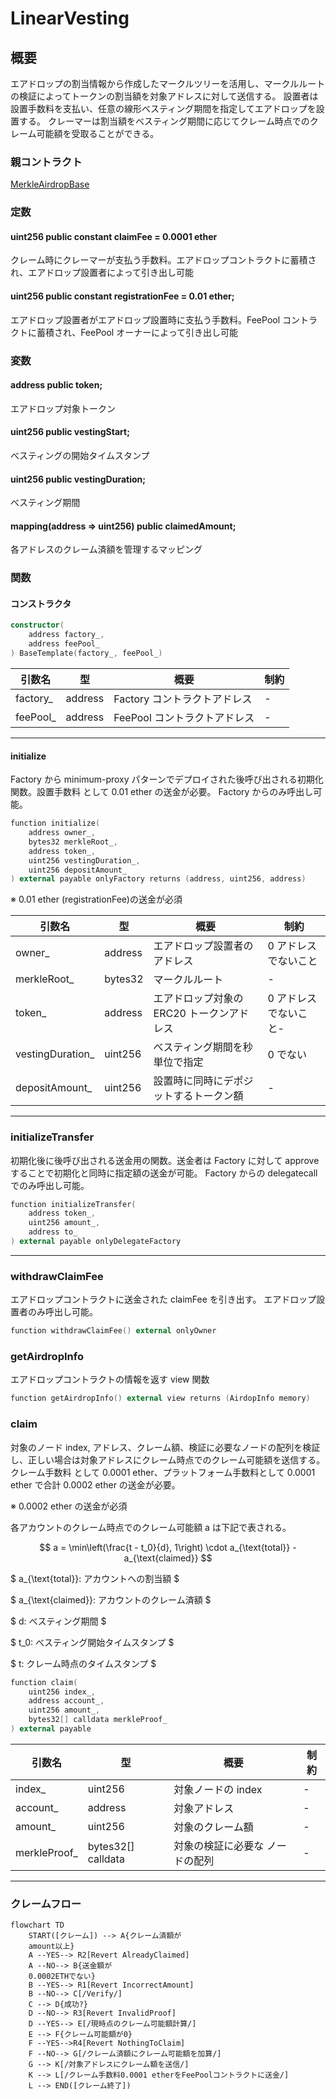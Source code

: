 # LinearVesting

## 概要

エアドロップの割当情報から作成したマークルツリーを活用し、マークルルートの検証によってトークンの割当額を対象アドレスに対して送信する。
設置者は設置手数料を支払い、任意の線形べスティング期間を指定してエアドロップを設置する。
クレーマーは割当額をべスティング期間に応じてクレーム時点でのクレーム可能額を受取ることができる。

### 親コントラクト

[MerkleAirdropBase](../MerkleAirdropBase/index.md)

### 定数

#### uint256 public constant claimFee = 0.0001 ether

クレーム時にクレーマーが支払う手数料。エアドロップコントラクトに蓄積され、エアドロップ設置者によって引き出し可能

#### uint256 public constant registrationFee = 0.01 ether;

エアドロップ設置者がエアドロップ設置時に支払う手数料。FeePool コントラクトに蓄積され、FeePool オーナーによって引き出し可能

### 変数

#### address public token;

エアドロップ対象トークン

#### uint256 public vestingStart;

べスティングの開始タイムスタンプ

#### uint256 public vestingDuration;

べスティング期間

#### mapping(address => uint256) public claimedAmount;

各アドレスのクレーム済額を管理するマッピング

### 関数

#### コンストラクタ

```kotlin
constructor(
    address factory_,
    address feePool_
) BaseTemplate(factory_, feePool_)
```

| 引数名    | 型      | 概要                         | 制約 |
| --------- | ------- | ---------------------------- | ---- |
| factory\_ | address | Factory コントラクトアドレス | -    |
| feePool\_ | address | FeePool コントラクトアドレス | -    |

---

#### initialize

Factory から minimum-proxy パターンでデプロイされた後呼び出される初期化関数。設置手数料 として 0.01 ether の送金が必要。
Factory からのみ呼出し可能。

```kotlin
function initialize(
    address owner_,
    bytes32 merkleRoot_,
    address token_,
    uint256 vestingDuration_,
    uint256 depositAmount_
) external payable onlyFactory returns (address, uint256, address)
```

※ 0.01 ether (registrationFee)の送金が必須

| 引数名            | 型      | 概要                                      | 制約                  |
| ----------------- | ------- | ----------------------------------------- | --------------------- |
| owner\_           | address | エアドロップ設置者のアドレス              | 0 アドレスでないこと  |
| merkleRoot\_      | bytes32 | マークルルート                            | -                     |
| token\_           | address | エアドロップ対象の ERC20 トークンアドレス | 0 アドレスでないこと- |
| vestingDuration\_ | uint256 | べスティング期間を秒単位で指定            | 0 でない              |
| depositAmount\_   | uint256 | 設置時に同時にデポジットするトークン額    | -                     |

---

### initializeTransfer

初期化後に後呼び出される送金用の関数。送金者は Factory に対して approve することで初期化と同時に指定額の送金が可能。
Factory からの delegatecall でのみ呼出し可能。

```kotlin
function initializeTransfer(
    address token_,
    uint256 amount_,
    address to_
) external payable onlyDelegateFactory
```

---

### withdrawClaimFee

エアドロップコントラクトに送金された claimFee を引き出す。
エアドロップ設置者のみ呼出し可能。

```kotlin
function withdrawClaimFee() external onlyOwner
```

### getAirdropInfo

エアドロップコントラクトの情報を返す view 関数

```kotlin
function getAirdropInfo() external view returns (AirdopInfo memory)
```

### claim

対象のノード index, アドレス、クレーム額、検証に必要なノードの配列を検証し、正しい場合は対象アドレスにクレーム時点でのクレーム可能額を送信する。クレーム手数料 として 0.0001 ether、プラットフォーム手数料として 0.0001 ether で合計 0.0002 ether の送金が必要。

※ 0.0002 ether の送金が必須

各アカウントのクレーム時点でのクレーム可能額 a は下記で表される。

$$
a = \min\left(\frac{t - t_0}{d}, 1\right) \cdot a_{\text{total}} - a_{\text{claimed}}
$$

$
a_{\text{total}}: アカウントへの割当額
$

$
a_{\text{claimed}}: アカウントのクレーム済額
$

$
d: べスティング期間
$

$
t_0: べスティング開始タイムスタンプ
$

$
t: クレーム時点のタイムスタンプ
$

```kotlin
function claim(
    uint256 index_,
    address account_,
    uint256 amount_,
    bytes32[] calldata merkleProof_
) external payable
```

| 引数名        | 型                 | 概要                            | 制約 |
| ------------- | ------------------ | ------------------------------- | ---- |
| index\_       | uint256            | 対象ノードの index              | -    |
| account\_     | address            | 対象アドレス                    | -    |
| amount\_      | uint256            | 対象のクレーム額                | -    |
| merkleProof\_ | bytes32[] calldata | 対象の検証に必要な ノードの配列 | -    |

---

### クレームフロー

```mermaid
flowchart TD
    START([クレーム]) --> A{クレーム済額が
    amount以上}
    A --YES--> R2[Revert AlreadyClaimed]
    A --NO--> B{送金額が
    0.0002ETHでない}
    B --YES--> R1[Revert IncorrectAmount]
    B --NO--> C[/Verify/]
    C --> D{成功?}
    D --NO--> R3[Revert InvalidProof]
    D --YES--> E[/現時点のクレーム可能額計算/]
    E --> F{クレーム可能額が0}
    F --YES-->R4[Revert NothingToClaim]
    F --NO--> G[/クレーム済額にクレーム可能額を加算/]
    G --> K[/対象アドレスにクレーム額を送信/]
    K --> L[/クレーム手数料0.0001 etherをFeePoolコントラクトに送金/]
    L --> END([クレーム終了])
```
